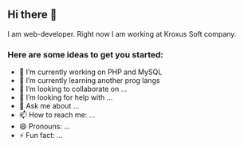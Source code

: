 ## Hi there 👋
I am web-developer. Right now I am working at Kroxus Soft company.
<!--
**ziyodjon/ziyodjon** is a ✨ _special_ ✨ repository because its `README.md` (this file) appears on your GitHub profile.
-->

### Here are some ideas to get you started:

- 🔭 I’m currently working on PHP and MySQL
- 🌱 I’m currently learning another prog langs
- 👯 I’m looking to collaborate on ...
- 🤔 I’m looking for help with ...
- 💬 Ask me about ...
- 📫 How to reach me: ...
- 😄 Pronouns: ...
- ⚡ Fun fact: ...

